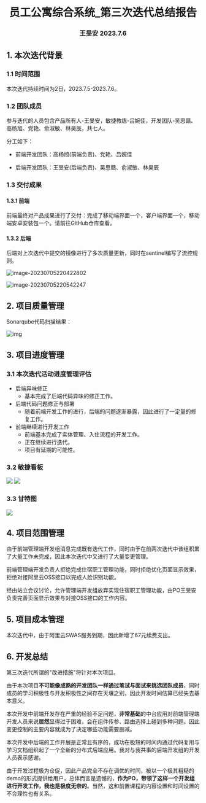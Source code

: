 <div align="center">
    <h1>
        员工公寓综合系统_第三次迭代总结报告
    </h1>
    <h3>
        王旻安 2023.7.6
    </h3>
</div>



## 1. 本次迭代背景

### 1.1 时间范围

本次迭代持续时间为2日，2023.7.5-2023.7.6。



### 1.2 团队成员

参与迭代的人员包含产品所有人-王旻安，敏捷教练-吕婉佳，开发团队-吴思赣、高杨旭、党艳、俞淑敏、林昊辰，共七人。

分工如下：

+ 前端开发团队：高杨旭(前端负责)、党艳、吕婉佳

+ 后端开发团队：王旻安(后端负责)、吴思赣、俞淑敏、林昊辰

  

### 1.3 交付成果

#### 1.3.1 前端

前端最终对产品成果进行了交付：完成了移动端界面一个，客户端界面一个，移动端安卓安装包一个。请前往GitHub仓库查看。



#### 1.3.2 后端

后端对上次迭代中提交的镜像进行了多次质量更新，同时在sentinel编写了流控规则。

![image-20230705220422802](https://cdn.jsdelivr.net/gh/WangMinan/Pics/image-20230705220422802.png)

![image-20230705220542247](https://cdn.jsdelivr.net/gh/WangMinan/Pics/image-20230705220542247.png)





## 2. 项目质量管理

Sonarqube代码扫描结果：

![img](https://cdn.jsdelivr.net/gh/WangMinan/Pics/20230706231308.png)



## 3. 项目进度管理

### 3.1 本次迭代活动进度管理评估

+ 后端异味修正
  + 基本完成了后端代码异味的修正工作。
+ 后端代码问题修正与部署
  + 随着前端开发工作的进行，后端的问题逐渐暴露，因此进行了一定量的修复工作。
+ 前端继续进行开发工作
  + 前端基本完成了实体管理、入住流程的开发工作。
  + 正在继续进行迭代。
  + 项目有延期的可能性。



### 3.2 敏捷看板

![](https://cdn.jsdelivr.net/gh/WangMinan/Pics/9a637d3bf11200c8be79b2bb4aed35d7.png)
![](https://cdn.jsdelivr.net/gh/WangMinan/Pics/2fcfdf84e75f3dae20cc4f3bcd476a13.png)



### 3.3 甘特图

![](https://cdn.jsdelivr.net/gh/WangMinan/Pics/fba990ccf65f3113cfd999f65c002e1c.png)



## 4. 项目范围管理

由于前端管理端开发组消息完成既有迭代工作，同时由于在前两次迭代中该组积累了大量工作未完成，因此本次迭代中又进行了大量变更管理。

前端管理端开发负责人拒绝完成住宿职工管理功能，同时拒绝优化页面显示效果，拒绝对接阿里云OSS接口以完成人脸识别功能。

经由站立会议讨论，允许管理端开发组放弃实现住宿职工管理功能，由PO王旻安负责完善页面显示效果与对接OSS接口的工作内容。



## 5. 项目成本管理

本次迭代中，由于阿里云SWAS服务到期，因此新增了67元续费支出。



## 6. 开发总结

第三次迭代所谓的"改进措施"将针对本次项目。

由于本次项目**不可能像成熟的开发团队一样通过笔试与面试来挑选团队成员**，同时成员的学习积极性与开发积极性之间存在天壤之别，因此开发时间估算已经失去基本意义。

本次开发中前端开发存在严重的经验不足问题，**非常基础**的中台应用对前端管理端开发人员来说**居然**显得过于困难，会在组件传参、路由选择上碰到多种问题。因此变更控制的主要内容就成为了决定哪些功能需要删减。

本次开发中后端的工作开展是正常且有序的，成功在极短的时间内通过代码复用与学习文档组织起了一个全新的分布式后端应用。我对与我共事的后端开发组的开发人员表示感谢。

由于开发过程极为仓促，因此产品完全不存在调优的时间，被以一个极其粗糙的demo的形式提供给用户，总体而言是遗憾的，**作为PO，带领了这样一个开发组进行开发工作，我也是极度无奈的**。当然，这和前置课程的内容设置和时间设置的不合理性也有关系。
